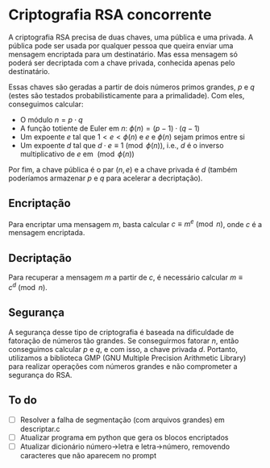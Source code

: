 # Criptografia RSA concorrente
A criptografia RSA precisa de duas chaves, uma pública e uma privada. A pública pode ser usada por qualquer pessoa que queira enviar uma mensagem encriptada para um destinatário. Mas essa mensagem só poderá ser decriptada com a chave privada, conhecida apenas pelo destinatário.  

Essas chaves são geradas a partir de dois números primos grandes, $p$ e $q$ (estes são testados probabilisticamente para a primalidade). Com eles, conseguimos calcular:
* O módulo $n = p \cdot q$
* A função totiente de Euler em $n$: $\phi(n) = (p-1) \cdot (q-1)$
* Um expoente $e$ tal que $1 < e < \phi(n)$ e $e$ e $\phi(n)$ sejam primos entre si
* Um expoente $d$ tal que $d \cdot e \equiv 1 \pmod{\phi(n)}$, i.e., $d$ é o inverso multiplicativo de $e$ em $\pmod{\phi(n)}$

Por fim, a chave pública é o par $(n, e)$ e a chave privada é $d$ (também poderíamos armazenar $p$ e $q$ para acelerar a decriptação).  

## Encriptação
Para encriptar uma mensagem $m$, basta calcular $c \equiv m^e \pmod{n}$, onde $c$ é a mensagem encriptada.

## Decriptação
Para recuperar a mensagem $m$ a partir de $c$, é necessário calcular $m \equiv c^d \pmod{n}$.

## Segurança
A segurança desse tipo de criptografia é baseada na dificuldade de fatoração de números tão grandes. Se conseguirmos fatorar $n$, então conseguimos calcular $p$ e $q$, e com isso, a chave privada $d$. Portanto, utilizamos a biblioteca GMP (GNU Multiple Precision Arithmetic Library) para realizar operações com números grandes e não comprometer a segurança do RSA.

## To do
- [ ] Resolver a falha de segmentação (com arquivos grandes) em descriptar.c
- [ ] Atualizar programa em python que gera os blocos encriptados
- [ ] Atualizar dicionário número->letra e letra->número, removendo caracteres que não aparecem no prompt
